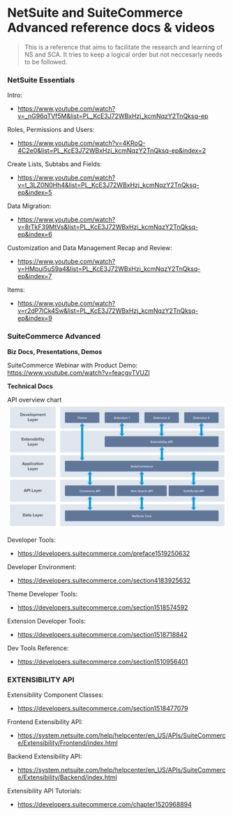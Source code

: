 # NetSuite and SuiteCommerce Advanced reference docs & videos

> This is a reference that aims to facilitate the research and learning of NS and SCA. It tries to keep a logical order but not neccesarly needs to be followed. 

### NetSuite Essentials
Intro:

- https://www.youtube.com/watch?v=_nG96qTVf5M&list=PL_KcE3J72WBxHzj_kcmNqzY2TnQksq-ep

Roles, Permissions and Users:

- https://www.youtube.com/watch?v=4KRoQ-4C2e0&list=PL_KcE3J72WBxHzj_kcmNqzY2TnQksq-ep&index=2

Create Lists, Subtabs and Fields:

- https://www.youtube.com/watch?v=t_3LZ0N0Hh4&list=PL_KcE3J72WBxHzj_kcmNqzY2TnQksq-ep&index=5

Data Migration:

- https://www.youtube.com/watch?v=8rTkF39MtVs&list=PL_KcE3J72WBxHzj_kcmNqzY2TnQksq-ep&index=6

Customization and Data Management Recap and Review:

- https://www.youtube.com/watch?v=HMpui5uS9a4&list=PL_KcE3J72WBxHzj_kcmNqzY2TnQksq-ep&index=7

Items:

- https://www.youtube.com/watch?v=r2dP7lCk4Sw&list=PL_KcE3J72WBxHzj_kcmNqzY2TnQksq-ep&index=9


### SuiteCommerce Advanced


**Biz Docs, Presentations, Demos**

SuiteCommerce Webinar with Product Demo: https://www.youtube.com/watch?v=feacgyTVUZI


**Technical Docs**

API overview chart
![SuiteCommerce Advanced APIs Overview](https://github.com/eurekalabs-io/NS-SCA-docs/blob/master/assets/images/APIs-overview.png)

[here]: https://drive.google.com/file/d/1j28jO-PKVjDr_2uWdAYujfLr63noLpYI/view?usp=sharing


Developer Tools:

- https://developers.suitecommerce.com/preface1519250632

Developer Environment:

- https://developers.suitecommerce.com/section4183925632

Theme Developer Tools:

- https://developers.suitecommerce.com/section1518574592

Extension Developer Tools:

- https://developers.suitecommerce.com/section1518718842

Dev Tools Reference:

- https://developers.suitecommerce.com/section1510956401

### EXTENSIBILITY API

Extensibility Component Classes:

- https://developers.suitecommerce.com/section1518477079

Frontend Extensibility API:

- https://system.netsuite.com/help/helpcenter/en_US/APIs/SuiteCommerce/Extensibility/Frontend/index.html

Backend Extensibility API:

- https://system.netsuite.com/help/helpcenter/en_US/APIs/SuiteCommerce/Extensibility/Backend/index.html

Extensibility API Tutorials:

- https://developers.suitecommerce.com/chapter1520968894
